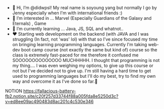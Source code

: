 - 👋 Hi, I’m @didwpsl! My real name is soyoung yang but normally I go by Jenny especially when I'm with international friends :)
- 👀 I’m interested in ... Marvel (Especially Guardians of the Galaxy and Eternals) , Game
- 🌱 I’m currently learning ... Java, JS, SQL and whatnot.. 
- :heart:
Starting web development on the backend (with JAVA and I was struggling (In fact, not 'was' lol) with that so I’ve since focused my time on bringing learning programming languages. Currently I'm taking web-dev boot camp course (not exactly the same but kind of) course so the class is extremely fast-paced for me therefore it confused me SOOOOOOOOOOOOOO MUCHHHHH. I thought that programming is not my thing....  I was even weighing my options, to give up this course or not but I've decided not to give up. I'm still having a hard time to get used to programming languages but I'll do my best,  try to find my own way and overcome it as I've done so far.🙂

NOTION
https://fallacious-battery-fb2.notion.site/c20f257d33744f88a005fda8e5250d3c?v=ed8ee09ac490483d8ac201c4c530e346

 
 
 
